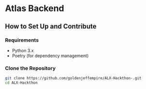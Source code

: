 # Atlas Backend

## How to Set Up and Contribute

### Requirements
- Python 3.x
- Poetry (for dependency management)

### Clone the Repository
```bash
git clone https://github.com/goldenjeffempire/ALX-Hackthon-.git
cd ALX-Hackthon

